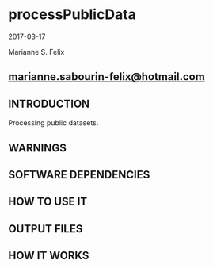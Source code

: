 # processPublicData

2017-03-17

Marianne S. Felix

marianne.sabourin-felix@hotmail.com
-----------------------------------

## INTRODUCTION

Processing public datasets.

## WARNINGS



## SOFTWARE DEPENDENCIES



## HOW TO USE IT



## OUTPUT FILES



## HOW IT WORKS


